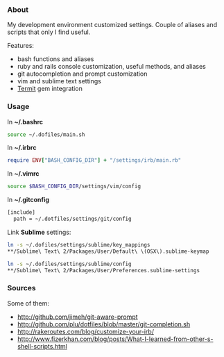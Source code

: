 ### About

My development environment customized settings. Couple of aliases and scripts that only I find useful.

Features:
* bash functions and aliases
* ruby and rails console customization, useful methods, and aliases
* git autocompletion and prompt customization
* vim and sublime text settings
* [Termit](https://github.com/pawurb/termit) gem integration

### Usage

In **~/.bashrc**
```bash
source ~/.dofiles/main.sh
```

In **~/.irbrc**
```ruby
require ENV["BASH_CONFIG_DIR"] + "/settings/irb/main.rb"
```

In **~/.vimrc**
```bash
source $BASH_CONFIG_DIR/settings/vim/config
```

In **~/.gitconfig**
```bash
[include]
  path = ~/.dotfiles/settings/git/config
```

Link **Sublime** settings:
```bash
ln -s ~/.dofiles/settings/sublime/key_mappings
**/Sublime\ Text\ 2/Packages/User/Default\ \(OSX\).sublime-keymap

ln -s ~/.dofiles/settings/sublime/config
**/Sublime\ Text\ 2/Packages/User/Preferences.sublime-settings
```

### Sources

Some of them:

* http://github.com/jimeh/git-aware-prompt
* http://github.com/plu/dotfiles/blob/master/git-completion.sh
* http://rakeroutes.com/blog/customize-your-irb/
* http://www.fizerkhan.com/blog/posts/What-I-learned-from-other-s-shell-scripts.html

